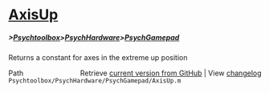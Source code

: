 # [AxisUp](AxisUp)
##### >[Psychtoolbox](Psychtoolbox)>[PsychHardware](PsychHardware)>[PsychGamepad](PsychGamepad)

Returns a constant for axes in the extreme up position  
  
  
  




<div class="code_header" style="text-align:right;">
  <span style="float:left;">Path&nbsp;&nbsp;</span> <span class="counter">Retrieve <a href=
  "https://raw.github.com/Psychtoolbox-3/Psychtoolbox-3/beta/Psychtoolbox/PsychHardware/PsychGamepad/AxisUp.m">current version from GitHub</a> | View <a href=
  "https://github.com/Psychtoolbox-3/Psychtoolbox-3/commits/beta/Psychtoolbox/PsychHardware/PsychGamepad/AxisUp.m">changelog</a></span>
</div>
<div class="code">
  <code>Psychtoolbox/PsychHardware/PsychGamepad/AxisUp.m</code>
</div>

